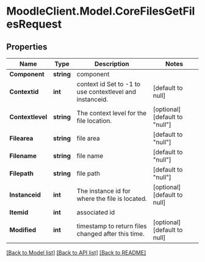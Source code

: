 # MoodleClient.Model.CoreFilesGetFilesRequest

## Properties

Name | Type | Description | Notes
------------ | ------------- | ------------- | -------------
**Component** | **string** | component | 
**Contextid** | **int** | context id Set to -1 to use contextlevel and instanceid. | [default to null]
**Contextlevel** | **string** | The context level for the file location. | [optional] [default to "null"]
**Filearea** | **string** | file area | [default to "null"]
**Filename** | **string** | file name | [default to "null"]
**Filepath** | **string** | file path | [default to "null"]
**Instanceid** | **int** | The instance id for where the file is located. | [optional] [default to null]
**Itemid** | **int** | associated id | 
**Modified** | **int** | timestamp to return files changed after this time. | [optional] [default to null]

[[Back to Model list]](../README.md#documentation-for-models) [[Back to API list]](../README.md#documentation-for-api-endpoints) [[Back to README]](../README.md)

